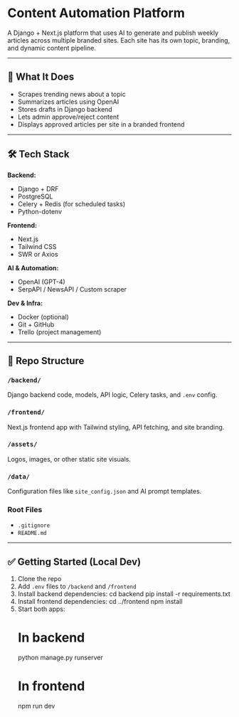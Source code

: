 # Content Automation Platform

A Django + Next.js platform that uses AI to generate and publish weekly articles across multiple branded sites. Each site has its own topic, branding, and dynamic content pipeline.

---

## 🧠 What It Does

- Scrapes trending news about a topic
- Summarizes articles using OpenAI
- Stores drafts in Django backend
- Lets admin approve/reject content
- Displays approved articles per site in a branded frontend

---

## 🛠 Tech Stack

**Backend:**
- Django + DRF
- PostgreSQL
- Celery + Redis (for scheduled tasks)
- Python-dotenv

**Frontend:**
- Next.js
- Tailwind CSS
- SWR or Axios

**AI & Automation:**
- OpenAI (GPT-4)
- SerpAPI / NewsAPI / Custom scraper

**Dev & Infra:**
- Docker (optional)
- Git + GitHub
- Trello (project management)

---

## 📁 Repo Structure

### `/backend/`
Django backend code, models, API logic, Celery tasks, and `.env` config.

### `/frontend/`
Next.js frontend app with Tailwind styling, API fetching, and site branding.

### `/assets/`
Logos, images, or other static site visuals.

### `/data/`
Configuration files like `site_config.json` and AI prompt templates.

### Root Files
- `.gitignore`
- `README.md`

---

## ✅ Getting Started (Local Dev)

1. Clone the repo
2. Add `.env` files to `/backend` and `/frontend`
3. Install backend dependencies:
    cd backend
    pip install -r requirements.txt
4. Install frontend dependencies:
    cd ../frontend
    npm install
5. Start both apps:
    # In backend
    python manage.py runserver
    # In frontend
    npm run dev
